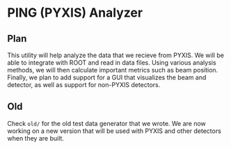 # PING (PYXIS) Analyzer

## Plan

This utility will help analyze the data that we recieve from PYXIS. We will be able to integrate with ROOT and read in data files. Using various analysis methods, we will then calculate important metrics such as beam position. Finally, we plan to add support for a GUI that visualizes the beam and detector, as well as support for non-PYXIS detectors.

## Old
Check `old/` for the old test data generator that we wrote. We are now working on a new version that will be used with PYXIS and other detectors when they are built.